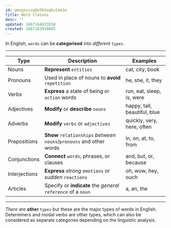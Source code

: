 ```yaml
---
id: gmugxvisg8e561oqku1da1w
title: Word Classes
desc: ''
updated: 1687164023550
created: 1687163910805
---
```


In English, `words` can be **categorised** into *different* `types`.

---

| Type       | Description                                                       | Examples                     |
|------------|-------------------------------------------------------------------|------------------------------|
| Nouns      | **Represent** `entities`                         | cat, city, book              |
| Pronouns   | Used in place of nouns to **avoid** `repetition`                        | he, she, it, they            |
| Verbs      | **Express** a state of being or `action` words                          | run, eat, sleep, is, were    |
| Adjectives | **Modify** or **describe** `nouns`                                          | happy, tall, beautiful, blue |
| Adverbs    | **Modify** `verbs` or `adjectives`                        | quickly, very, here, often   |
| Prepositions | **Show** `relationships` *between* `nouns`/`pronouns` and other words        | in, on, at, to, from         |
| Conjunctions | **Connect** `words`, phrases, or clauses                                | and, but, or, because        |
| Interjections | **Express** *strong* `emotions` or *sudden* `reactions`                       | oh, wow, hey, ouch           |
| Articles   | Specify or **indicate** the *general* `reference` of a `noun`               | a, an, the                   |

---

*There are* **other** `types` but these are the major types of words in English. Determiners and modal verbs are other types, which can also be considered as separate categories depending on the linguistic analysis.